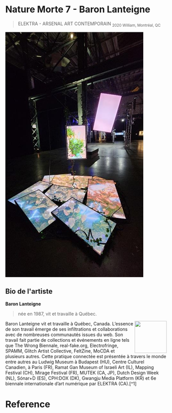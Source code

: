 # Nature Morte 7 - Baron Lanteigne
>ELEKTRA - ARSENAL ART CONTEMPORAIN 
<sub>2020 William, Montréal, QC</sub>

![photograndplan](https://github.com/S0hda/H23_V13_inspirations_MENG/blob/main/BIAN/Photos/Naturemorte7_grandplan_redi.png)
## Bio de l'artiste 
**Baron Lanteigne**
>née en 1987, vit et travaille à Québec. 
<img align="right" width="100" height="100" src="https://media.tenor.com/images/6a136e1c2d7b30298a5b657348097a60/tenor.gif">
Baron Lanteigne vit et travaille à Québec, Canada. L’essence de son travail émerge de ses infiltrations et collaborations avec de nombreuses communautés issues du web. Son travail fait partie de collections et événements en ligne tels que The Wrong Biennale, real-fake.org, Electrofringe, SPAMM, Glitch Artist Collective, FeltZine, MoCDA et plusieurs autres. Cette pratique connectée est présentée à travers le monde entre autres au Ludwig Museum à Budapest (HU), Centre Culturel Canadien, à Paris (FR), Ramat Gan Museum of Israeli Art (IL), Mapping Festival (CH), Mirage Festival (FR), MUTEK (CA, JP), Dutch Design Week (NL), Sónar+D (ES), CPH:DOX (DK), Gwangju Media Platform (KR) et 6e biennale internationale d’art numérique par ELEKTRA (CA).[^1]



# Reference
[^1]: Bio de Baron Lanteigne http://baronlanteigne.com/info.html
